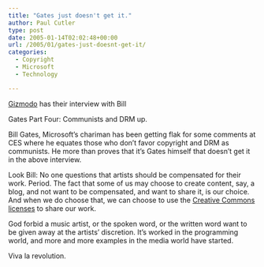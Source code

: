 ```yaml
---
title: "Gates just doesn't get it."
author: Paul Cutler
type: post
date: 2005-01-14T02:02:48+00:00
url: /2005/01/gates-just-doesnt-get-it/
categories:
  - Copyright
  - Microsoft
  - Technology

---
```

[Gizmodo][1] has their interview with Bill
  
Gates Part Four: Communists and DRM up.

Bill Gates, Microsoft&#8217;s chariman has been getting flak for some comments at CES where he equates those who don&#8217;t favor copyright and DRM as communists. He more than proves that it&#8217;s Gates himself that doesn&#8217;t get it in the above interview.

Look Bill: No one questions that artists should be compensated for their work. Period. The fact that some of us may choose to create content, say, a blog, and not want to be compensated, and want to share it, is our choice. And when we do choose that, we can choose to use the [Creative Commons licenses][2] to share our work.

God forbid a music artist, or the spoken word, or the written word want to be given away at the artists&#8217; discretion. It&#8217;s worked in the programming world, and more and more examples in the media world have started.

Viva la revolution.

 [1]: http://www.gizmodo.com/gadgets/portable-media/index.php#gates-interview-part-four-communists-and-drm-029706
 [2]: http://www.creativecommons.org